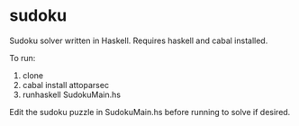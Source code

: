 # sudoku

Sudoku solver written in Haskell. Requires haskell and cabal installed.

To run:
1. clone
2. cabal install attoparsec
3. runhaskell SudokuMain.hs

Edit the sudoku puzzle in SudokuMain.hs before running to solve if desired.
